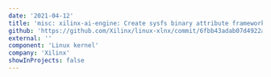 ```yaml
---
date: '2021-04-12'
title: 'misc: xilinx-ai-engine: Create sysfs binary attribute framework'
github: 'https://github.com/Xilinx/linux-xlnx/commit/6fbb43adab07d4922aa99edf55cc5e8c83596aa3'
external: ''
component: 'Linux kernel'
company: 'Xilinx'
showInProjects: false
---
```

